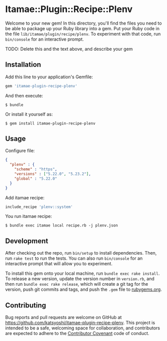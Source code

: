 # Itamae::Plugin::Recipe::Plenv

Welcome to your new gem! In this directory, you'll find the files you need to be able to package up your Ruby library into a gem. Put your Ruby code in the file `lib/itamae/plugin/recipe/plenv`. To experiment with that code, run `bin/console` for an interactive prompt.

TODO: Delete this and the text above, and describe your gem

## Installation

Add this line to your application's Gemfile:

```ruby
gem 'itamae-plugin-recipe-plenv'
```

And then execute:

    $ bundle

Or install it yourself as:

    $ gem install itamae-plugin-recipe-plenv

## Usage

Configure file:

```json
{
  "plenv" : {
    "scheme" : "https",
    "versions" : ["5.22.0", "5.23.2"],
    "global" : "5.22.0"
  }
}
```

Add itamae recipe:
```ruby
include_recipe 'plenv::system'
```

You run itamae recipe:
```console
$ bundle exec itamae local recipe.rb -j plenv.json
```


## Development

After checking out the repo, run `bin/setup` to install dependencies. Then, run `rake test` to run the tests. You can also run `bin/console` for an interactive prompt that will allow you to experiment.

To install this gem onto your local machine, run `bundle exec rake install`. To release a new version, update the version number in `version.rb`, and then run `bundle exec rake release`, which will create a git tag for the version, push git commits and tags, and push the `.gem` file to [rubygems.org](https://rubygems.org).

## Contributing

Bug reports and pull requests are welcome on GitHub at https://github.com/katsyoshi/itamae-plugin-recipe-plenv. This project is intended to be a safe, welcoming space for collaboration, and contributors are expected to adhere to the [Contributor Covenant](contributor-covenant.org) code of conduct.

